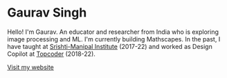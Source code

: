 # Gaurav Singh

Hello! I'm Gaurav. An educator and researcher from India who is exploring image processing and ML. I'm currently building Mathscapes. In the past, I have taught at [Srishti-Manipal Institute](https://srishtimanipalinstitute.in) (2017-22) and worked as Design Copilot at [Topcoder](https://topcoder.com) (2018-22).

[Visit my website](https://gaurav-singh.info)
